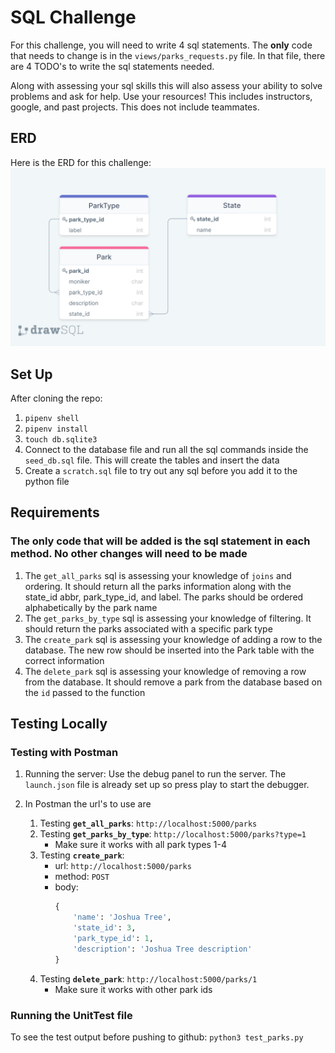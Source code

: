 # SQL Challenge

For this challenge, you will need to write 4 sql statements. The __only__ code that needs to change is in the `views/parks_requests.py` file. In that file, there are 4 TODO's to write the sql statements needed. 

Along with assessing your sql skills this will also assess your ability to solve problems and ask for help. Use your resources! This includes instructors, google, and past projects. This does not include teammates. 

## ERD
Here is the ERD for this challenge:
![](parks_erd.png)

## Set Up
After cloning the repo:
1. `pipenv shell`
2. `pipenv install`
3. `touch db.sqlite3`
4. Connect to the database file and run all the sql commands inside the `seed_db.sql` file. This will create the tables and insert the data
5. Create a `scratch.sql` file to try out any sql before you add it to the python file
## Requirements
### The **only** code that will be added is the sql statement in each method. No other changes will need to be made
1. The `get_all_parks` sql is assessing your knowledge of `joins` and ordering. It should return all the parks information along with the state_id abbr, park_type_id, and label. The parks should be ordered alphabetically by the park name
2. The `get_parks_by_type` sql is assessing your knowledge of filtering. It should return the parks associated with a specific park type
3. The `create_park` sql is assessing your knowledge of adding a row to the database. The new row should be inserted into the Park table with the correct information
4. The `delete_park` sql is assessing your knowledge of removing a row from the database. It should remove a park from the database based on the `id` passed to the function

## Testing Locally

### Testing with Postman
1. Running the server: Use the debug panel to run the server. The `launch.json` file is already set up so press play to start the debugger.
2. In Postman the url's to use are
    
    1. Testing **`get_all_parks`**: `http://localhost:5000/parks`
    2. Testing **`get_parks_by_type`**: `http://localhost:5000/parks?type=1`
        * Make sure it works with all park types 1-4
    3. Testing **`create_park`**: 
       * url: `http://localhost:5000/parks`
       * method: `POST`
       * body: 
            ```py
            {
                'name': 'Joshua Tree',
                'state_id': 3,
                'park_type_id': 1,
                'description': 'Joshua Tree description'
            }
            ```
    4. Testing **`delete_park`**: `http://localhost:5000/parks/1`
        * Make sure it works with other park ids

### Running the UnitTest file
To see the test output before pushing to github: `python3 test_parks.py`
